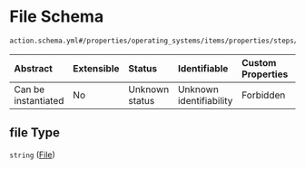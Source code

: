 # File Schema

```txt
action.schema.yml#/properties/operating_systems/items/properties/steps/items/properties/actions/items/properties/fastboot:flash/properties/partitions/items/properties/file
```



| Abstract            | Extensible | Status         | Identifiable            | Custom Properties | Additional Properties | Access Restrictions | Defined In                                                          |
| :------------------ | :--------- | :------------- | :---------------------- | :---------------- | :-------------------- | :------------------ | :------------------------------------------------------------------ |
| Can be instantiated | No         | Unknown status | Unknown identifiability | Forbidden         | Allowed               | none                | [device.schema.json*](../device.schema.json "open original schema") |

## file Type

`string` ([File](device-properties-operating-systems-operating-system-properties-steps-step-properties-group-step-action-properties-fastbootflash-action-properties-partitions-partition-to-flash-properties-file.md))
